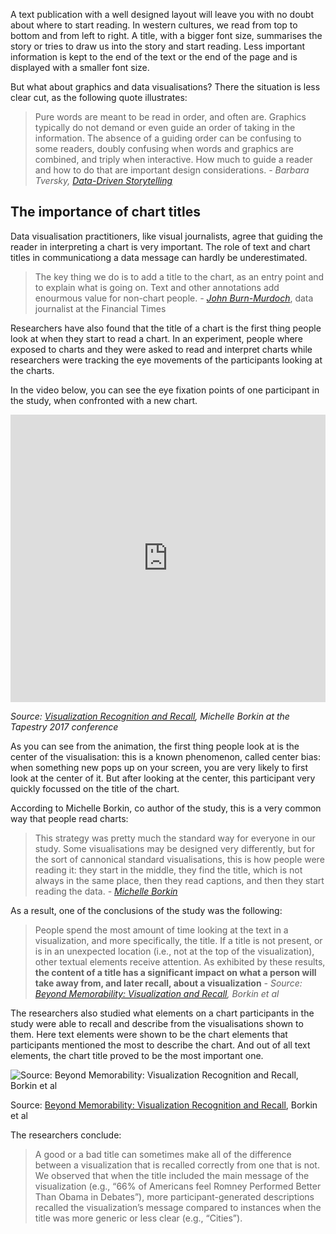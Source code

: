 A text publication with a well designed layout will leave you with no doubt about where to start reading. In western cultures, we read from top to bottom and from left to right. A title, with a bigger font size, summarises the story or tries to draw us into the story and start reading. Less important information is kept to the end of the text or the end of the page and is displayed with a smaller font size.

But what about graphics and data visualisations? There the situation is less clear cut, as the following quote illustrates: 

> Pure words are meant to be read in order, and often are. Graphics typically do not demand or even guide an order of taking in the information. The absence of a guiding order can be confusing to some readers, doubly confusing when words and graphics are combined, and triply when interactive. How much to guide a reader and how to do that are important design considerations. *- Barbara Tversky, [Data-Driven Storytelling](https://www.routledge.com/Data-Driven-Storytelling/Riche-Hurter-Diakopoulos-Carpendale/p/book/9781138197107)*
> 

## The importance of chart titles

Data visualisation practitioners, like visual journalists, agree that guiding the reader in interpreting a chart is very important. The role of text and chart titles in communicationg a data message can hardly be underestimated.

> The key thing we do is to add a title to the chart, as an entry point and to explain what is going on. Text and other annotations add enourmous value for non-chart people. *- [John Burn-Murdoch](https://twitter.com/maartenzam/status/1442821307909935104)*, data journalist at the Financial Times
> 

Researchers have also found that the title of a chart is the first thing people look at when they start to read a chart. In an experiment, people where exposed to charts and they were asked to read and interpret charts while researchers were tracking the eye movements of the participants looking at the charts.

In the video below, you can see the eye fixation points of one participant in the study, when confronted with a new chart.

<iframe width="100%" height="460" src="https://www.youtube.com/embed/k7141r6QQ2A?start=1200" title="YouTube video player" frameborder="0" allow="accelerometer; autoplay; clipboard-write; encrypted-media; gyroscope; picture-in-picture; web-share" allowfullscreen></iframe>

_Source: [Visualization Recognition and Recall](https://www.youtube.com/watch?v=k7141r6QQ2A), Michelle Borkin at the Tapestry 2017 conference_

As you can see from the animation, the first thing people look at is the center of the visualisation: this is a known phenomenon, called center bias: when something new pops up on your screen, you are very likely to first look at the center of it. But after looking at the center, this participant very quickly focussed on the title of the chart.

According to Michelle Borkin, co author of the study, this is a very common way that people read charts:

> This strategy was pretty much the standard way for everyone in our study. Some visualisations may be designed very differently, but for the sort of cannonical standard visualisations, this is how people were reading it: they start in the middle, they find the title, which is not always in the same place, then they read captions, and then they start reading the data. *- [Michelle Borkin](https://www.youtube.com/watch?v=k7141r6QQ2A&t=1200s)*
> 

As a result, one of the conclusions of the study was the following:

> People spend the most amount of time looking at the text in a visualization, and more specifically, the title. If a title is not present, or is in an unexpected location (i.e., not at the top of the visualization), other textual elements receive attention. As exhibited by these results, **the content of a title has a significant impact on what a person will take away from, and later recall, about a visualization** *- Source: [Beyond Memorability: Visualization and Recall](https://vcg.seas.harvard.edu/files/pfister/files/infovis_submission251-camera.pdf), Borkin et al*
> 

The researchers also studied what elements on a chart participants in the study were able to recall and describe from the visualisations shown to them. Here text elements were shown to be the chart elements that participants mentioned the most to describe the chart. And out of all text elements, the chart title proved to be the most important one.

![Source: [Beyond Memorability: Visualization Recognition and Recall](https://vcg.seas.harvard.edu/files/pfister/files/infovis_submission251-camera.pdf), Borkin et al](Chart%20titles%20a7626097449d49709422757bf4a8c724/importance-of-title-borkin.png)

Source: [Beyond Memorability: Visualization Recognition and Recall](https://vcg.seas.harvard.edu/files/pfister/files/infovis_submission251-camera.pdf), Borkin et al

The researchers conclude:

> A good or a bad title can sometimes make all of the difference between a visualization that is recalled correctly from one that is not. We observed that when the title included the main message of the visualization (e.g., “66% of Americans feel Romney Performed Better Than Obama in Debates”), more participant-generated descriptions recalled the visualization’s message compared to instances when the title was more generic or less clear (e.g., “Cities”).